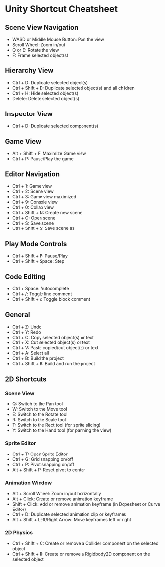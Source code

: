 
# Unity Shortcut Cheatsheet

## Scene View Navigation

- WASD or Middle Mouse Button: Pan the view
- Scroll Wheel: Zoom in/out
- Q or E: Rotate the view
- F: Frame selected object(s)

## Hierarchy View

- Ctrl + D: Duplicate selected object(s)
- Ctrl + Shift + D: Duplicate selected object(s) and all children
- Ctrl + H: Hide selected object(s)
- Delete: Delete selected object(s)

## Inspector View

- Ctrl + D: Duplicate selected component(s)

## Game View

- Alt + Shift + F: Maximize Game view
- Ctrl + P: Pause/Play the game

## Editor Navigation

- Ctrl + 1: Game view
- Ctrl + 2: Scene view
- Ctrl + 3: Game view maximized
- Ctrl + 9: Console view
- Ctrl + 0: Collab view
- Ctrl + Shift + N: Create new scene
- Ctrl + O: Open scene
- Ctrl + S: Save scene
- Ctrl + Shift + S: Save scene as

## Play Mode Controls

- Ctrl + Shift + P: Pause/Play
- Ctrl + Shift + Space: Step

## Code Editing

- Ctrl + Space: Autocomplete
- Ctrl + /: Toggle line comment
- Ctrl + Shift + /: Toggle block comment

## General

- Ctrl + Z: Undo
- Ctrl + Y: Redo
- Ctrl + C: Copy selected object(s) or text
- Ctrl + X: Cut selected object(s) or text
- Ctrl + V: Paste copied/cut object(s) or text
- Ctrl + A: Select all
- Ctrl + B: Build the project
- Ctrl + Shift + B: Build and run the project

## 2D Shortcuts

### Scene View

- Q: Switch to the Pan tool
- W: Switch to the Move tool
- E: Switch to the Rotate tool
- R: Switch to the Scale tool
- T: Switch to the Rect tool (for sprite slicing)
- Y: Switch to the Hand tool (for panning the view)

### Sprite Editor

- Ctrl + T: Open Sprite Editor
- Ctrl + G: Grid snapping on/off
- Ctrl + P: Pivot snapping on/off
- Alt + Shift + P: Reset pivot to center

### Animation Window

- Alt + Scroll Wheel: Zoom in/out horizontally
- Alt + Click: Create or remove animation keyframe
- Shift + Click: Add or remove animation keyframe (in Dopesheet or Curve Editor)
- Ctrl + D: Duplicate selected animation clip or keyframes
- Alt + Shift + Left/Right Arrow: Move keyframes left or right

### 2D Physics

- Ctrl + Shift + C: Create or remove a Collider component on the selected object
- Ctrl + Shift + R: Create or remove a Rigidbody2D component on the selected object
